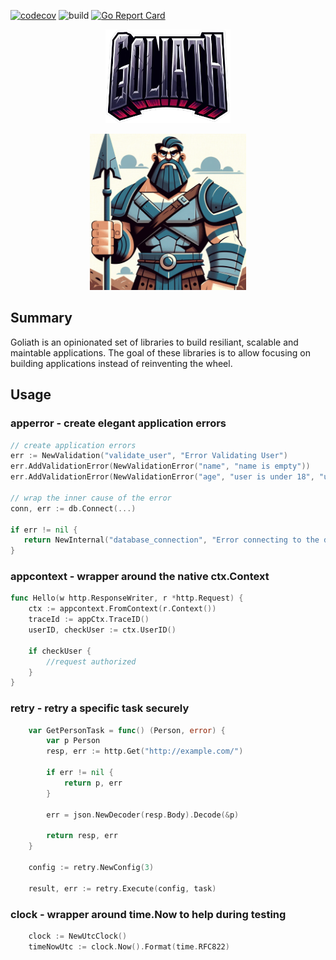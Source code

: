 
[![codecov](https://codecov.io/gh/Talento90/goliath/graph/badge.svg?token=4AIPK4UXUO)](https://codecov.io/gh/Talento90/goliath)
![build](https://github.com/Talento90/goliath/workflows/build/badge.svg)
[![Go Report Card](https://goreportcard.com/badge/github.com/Talento90/goliath)](https://goreportcard.com/report/github.com/Talento90/goliath)

<p align="center">
    
</p>
<p align="center">
    <img src="./assets/logo.png" alt="logo" width="200" >
</p>

<p align="center">
    <img src="./assets/goliath.webp" alt="goliath" width="250" >
</p>

## Summary

Goliath is an opinionated set of libraries to build resiliant, scalable and maintable applications. The goal of these libraries is to allow focusing on building applications instead of reinventing the wheel.


## Usage

### apperror - create elegant application errors
```go
// create application errors
err := NewValidation("validate_user", "Error Validating User")
err.AddValidationError(NewValidationError("name", "name is empty"))
err.AddValidationError(NewValidationError("age", "user is under 18", "user must be an adult"))

// wrap the inner cause of the error
conn, err := db.Connect(...)

if err != nil {
   return NewInternal("database_connection", "Error connecting to the database").Wrap(err)
}
```

### appcontext - wrapper around the native ctx.Context
```go
func Hello(w http.ResponseWriter, r *http.Request) {
    ctx := appcontext.FromContext(r.Context())
    traceId := appCtx.TraceID()
    userID, checkUser := ctx.UserID()

    if checkUser {
        //request authorized
    }
}
```

### retry - retry a specific task securely
```go
	var GetPersonTask = func() (Person, error) {
        var p Person
        resp, err := http.Get("http://example.com/")

        if err != nil {
            return p, err
        }

        err = json.NewDecoder(resp.Body).Decode(&p)

		return resp, err
	}

    config := retry.NewConfig(3)

	result, err := retry.Execute(config, task)
```

### clock - wrapper around time.Now to help during testing
```go
	clock := NewUtcClock()
	timeNowUtc := clock.Now().Format(time.RFC822)
```






